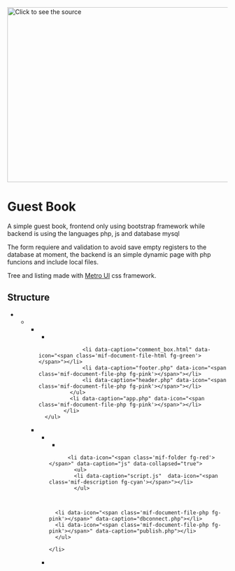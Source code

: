 
<img src="https://cdn.korzh.com/metroui/v4/css/metro-all.min.css" width="800" height="400" alt="Click to see the source">

<h1>Guest Book</h1>
<p>
A simple guest book, frontend only using bootstrap framework while backend is using the languages php, js and database mysql</p>
<p>The form requiere and validation to avoid save empty registers to the database at moment, the backend is an simple dynamic page with php funcions and include local files.</p>


<p>Tree and listing made with <a href="https://metroui.org.ua/treeview.html">Metro UI</a> css framework.</p>

<h2>Structure</h2>

<ul data-role="treeview">

  <li data-icon="<span class='mif-folder fg-red'></span>" data-caption="Render">
      <ul>           
<li data-caption="Components" data-collapsed="true">
              <ul>
                <li data-caption="css" data-icon="<span class='mif-folder fg-red'></span>" data-collapsed="true">
                  <ul>
                  <li data-caption="style.css" data-icon="<span class='mif-css3 fg-cyan'></span>"></li>
                  </ul>                      
                
                
                  <li data-caption="comment_box.html" data-icon="<span class='mif-document-file-html fg-green'></span>"></li>
                  <li data-caption="footer.php" data-icon="<span class='mif-document-file-php fg-pink'></span>"></li>
                  <li data-caption="header.php" data-icon="<span class='mif-document-file-php fg-pink'></span>"></li>
              </ul>
              <li data-caption="app.php" data-icon="<span class='mif-document-file-php fg-pink'></span>"></li>
            </li>
      </ul>
  </li>

  <li  data-icon="<span class='mif-folder fg-red'></span>" data-caption="scripts">
      <ul>
        <li data-icon="<span class='mif-folder fg-red'></span>" data-caption="db"  data-collapsed="true">
          <ul>
          <li  data-icon="<span class='mif-document-file-sql fg-red'></span>"  data-caption="db.sql"></li>
          </ul>
        
          <li data-icon="<span class='mif-folder fg-red'></span>" data-caption="js" data-collapsed="true">
            <ul>
            <li data-caption="script.js"  data-icon="<span class='mif-description fg-cyan'></span>"></li>
            </ul>
            
  

      <li data-icon="<span class='mif-document-file-php fg-pink'></span>" data-caption="dbconnect.php"></li>
      <li data-icon="<span class='mif-document-file-php fg-pink'></span>" data-caption="publish.php"></li>
      </ul>
  
    </li>
<li data-icon="<span class='mif-document-file-php fg-pink'></span>" data-caption="index.php"></li>
</ul>

